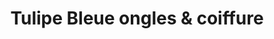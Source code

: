 ---
title: "Tulipe Bleue ongles & coiffure"
url: /ville-de-mont-royal/tulipe-bleue-ongles-and-coiffure/
shop: hairdresser
---